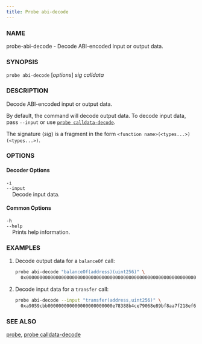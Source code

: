 ```yaml
---
title: Probe abi-decode
---
```


### NAME

probe-abi-decode - Decode ABI-encoded input or output data.

### SYNOPSIS

`probe abi-decode` [*options*] *sig* *calldata*

### DESCRIPTION

Decode ABI-encoded input or output data.

By default, the command will decode output data. To decode input data, pass `--input` or use [`probe calldata-decode`](./probe-calldata-decode.md).

The signature (*sig*) is a fragment in the form `<function name>(<types...>)(<types...>)`.

### OPTIONS

#### Decoder Options

`-i`  
`--input`  
&nbsp;&nbsp;&nbsp;&nbsp;Decode input data.

#### Common Options

`-h`  
`--help`  
&nbsp;&nbsp;&nbsp;&nbsp;Prints help information.

### EXAMPLES

1. Decode output data for a `balanceOf` call:

   ```sh
   probe abi-decode "balanceOf(address)(uint256)" \
     0x000000000000000000000000000000000000000000000000000000000000000a
   ```

2. Decode input data for a `transfer` call:
   ```sh
   probe abi-decode --input "transfer(address,uint256)" \
     0xa9059cbb000000000000000000000000e78388b4ce79068e89bf8aa7f218ef6b9ab0e9d0000000000000000000000000000000000000000000000000008a8e4b1a3d8000
   ```

### SEE ALSO

[probe](./probe.md), [probe calldata-decode](./probe-calldata-decode.md)
